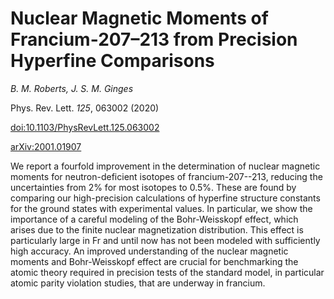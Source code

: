 # Nuclear Magnetic Moments of Francium-207–213 from Precision Hyperfine Comparisons

_B. M. Roberts, J. S. M. Ginges_

Phys. Rev. Lett. *125*, 063002 (2020)

[doi:10.1103/PhysRevLett.125.063002](http://dx.doi.org/10.1103/PhysRevLett.125.063002)

[arXiv:2001.01907](http://arxiv.org/abs/2001.01907)


We report a fourfold improvement in the determination of nuclear magnetic moments for neutron-deficient isotopes of francium-207--213, reducing the uncertainties from 2% for most isotopes to 0.5%. These are found by comparing our high-precision calculations of hyperfine structure constants for the ground states with experimental values. In particular, we show the importance of a careful modeling of the Bohr-Weisskopf effect, which arises due to the finite nuclear magnetization distribution. This effect is particularly large in Fr and until now has not been modeled with sufficiently high accuracy. An improved understanding of the nuclear magnetic moments and Bohr-Weisskopf effect are crucial for benchmarking the atomic theory required in precision tests of the standard model, in particular atomic parity violation studies, that are underway in francium.

